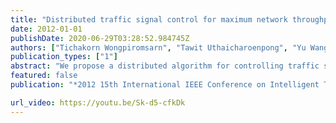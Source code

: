 ```yaml
---
title: "Distributed traffic signal control for maximum network throughput"
date: 2012-01-01
publishDate: 2020-06-29T03:28:52.984745Z
authors: ["Tichakorn Wongpiromsarn", "Tawit Uthaicharoenpong", "Yu Wang", "Emilio Frazzoli", "Danwei Wang"]
publication_types: ["1"]
abstract: "We propose a distributed algorithm for controlling traffic signals. Our algorithm is adapted from backpressure routing, which has been mainly applied to communication and power networks. We formally prove that our algorithm ensures global optimality as it leads to maximum network throughput even though the controller is constructed and implemented in a completely distributed manner. Simulation results show that our algorithm significantly outperforms SCATS, an adaptive traffic signal control system that is being used in many cities."
featured: false
publication: "*2012 15th International IEEE Conference on Intelligent Transportation Systems*"

url_video: https://youtu.be/Sk-d5-cfkDk
---
```

